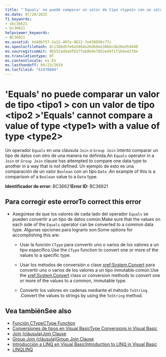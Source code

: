 ```yaml
---
title: "'Equals' no puede comparar un valor de tipo <type1> con un valor de tipo <type2>"
ms.date: 07/20/2015
f1_keywords:
- vbc36621
- bc36621
helpviewer_keywords:
- BC36621
ms.assetid: bd40bf57-3a12-407a-8622-7e428850c77c
ms.openlocfilehash: 8c130bd5fe0a5864a26db9ee30bbcdb26ed5d440
ms.sourcegitcommit: 9b552addadfb57fab0b9e7852ed4f1f1b8a42f8e
ms.translationtype: HT
ms.contentlocale: es-ES
ms.lasthandoff: 04/23/2019
ms.locfileid: "61970604"
---
```

# <a name="equals-cannot-compare-a-value-of-type-type1-with-a-value-of-type-type2"></a><span data-ttu-id="8fcd4-102">'Equals' no puede comparar un valor de tipo \<tipo1 > con un valor de tipo \<tipo2 ></span><span class="sxs-lookup"><span data-stu-id="8fcd4-102">'Equals' cannot compare a value of type \<type1> with a value of type \<type2></span></span>
<span data-ttu-id="8fcd4-103">Un operador `Equals` en una cláusula `Join` o `Group Join` intentó comparar un tipo de datos con otro de una manera no definida.</span><span class="sxs-lookup"><span data-stu-id="8fcd4-103">An `Equals` operator in a `Join` or `Group Join` clause has attempted to compare one data type to another in a way that is not defined.</span></span> <span data-ttu-id="8fcd4-104">Un ejemplo de esto es una comparación de un valor `Boolean` con un tipo `Date` .</span><span class="sxs-lookup"><span data-stu-id="8fcd4-104">An example of this is a comparison of a `Boolean` value to a `Date` type.</span></span>  
  
 <span data-ttu-id="8fcd4-105">**Identificador de error:** BC36621</span><span class="sxs-lookup"><span data-stu-id="8fcd4-105">**Error ID:** BC36621</span></span>  
  
## <a name="to-correct-this-error"></a><span data-ttu-id="8fcd4-106">Para corregir este error</span><span class="sxs-lookup"><span data-stu-id="8fcd4-106">To correct this error</span></span>  
  
-   <span data-ttu-id="8fcd4-107">Asegúrese de que los valores de cada lado del operador `Equals` se pueden convertir a un tipo de datos común.</span><span class="sxs-lookup"><span data-stu-id="8fcd4-107">Make sure that the values on each side of the `Equals` operator can be converted to a common data type.</span></span> <span data-ttu-id="8fcd4-108">Algunas opciones para lograrlo son:</span><span class="sxs-lookup"><span data-stu-id="8fcd4-108">Some options for accomplishing this are:</span></span>  
  
    -   <span data-ttu-id="8fcd4-109">Usar la función `CType` para convertir uno o varios de los valores a un tipo específico.</span><span class="sxs-lookup"><span data-stu-id="8fcd4-109">Use the `CType` function to convert one or more of the values to a specific type.</span></span>  
  
    -   <span data-ttu-id="8fcd4-110">Usar los métodos de conversión o clase <xref:System.Convert> para convertir uno o varios de los valores a un tipo inmutable común.</span><span class="sxs-lookup"><span data-stu-id="8fcd4-110">Use the <xref:System.Convert> class or conversion methods to convert one or more of the values to a common, immutable type.</span></span>  
  
    -   <span data-ttu-id="8fcd4-111">Convertir los valores en cadenas mediante el método `ToString` .</span><span class="sxs-lookup"><span data-stu-id="8fcd4-111">Convert the values to strings by using the `ToString` method.</span></span>  
  
## <a name="see-also"></a><span data-ttu-id="8fcd4-112">Vea también</span><span class="sxs-lookup"><span data-stu-id="8fcd4-112">See also</span></span>

- [<span data-ttu-id="8fcd4-113">Función CType</span><span class="sxs-lookup"><span data-stu-id="8fcd4-113">CType Function</span></span>](../../visual-basic/language-reference/functions/ctype-function.md)
- [<span data-ttu-id="8fcd4-114">Conversiones de tipos en Visual Basic</span><span class="sxs-lookup"><span data-stu-id="8fcd4-114">Type Conversions in Visual Basic</span></span>](../../visual-basic/programming-guide/language-features/data-types/type-conversions.md)
- [<span data-ttu-id="8fcd4-115">Join (cláusula)</span><span class="sxs-lookup"><span data-stu-id="8fcd4-115">Join Clause</span></span>](../../visual-basic/language-reference/queries/join-clause.md)
- [<span data-ttu-id="8fcd4-116">Group Join (cláusula)</span><span class="sxs-lookup"><span data-stu-id="8fcd4-116">Group Join Clause</span></span>](../../visual-basic/language-reference/queries/group-join-clause.md)
- [<span data-ttu-id="8fcd4-117">Introducción a LINQ en Visual Basic</span><span class="sxs-lookup"><span data-stu-id="8fcd4-117">Introduction to LINQ in Visual Basic</span></span>](../../visual-basic/programming-guide/language-features/linq/introduction-to-linq.md)
- [<span data-ttu-id="8fcd4-118">LINQ</span><span class="sxs-lookup"><span data-stu-id="8fcd4-118">LINQ</span></span>](../../visual-basic/programming-guide/language-features/linq/index.md)
